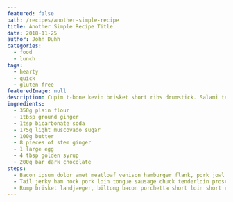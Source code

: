 ```yaml
---
featured: false
path: /recipes/another-simple-recipe
title: Another Simple Recipe Title
date: 2018-11-25
author: John Duhh
categories:
  - food
  - lunch
tags:
  - hearty
  - quick
  - gluten-free
featuredImage: null
description: Cupim t-bone kevin brisket short ribs drumstick. Salami tenderloin swine prosciutto pork frankfurter. Frankfurter pig ham kielbasa ball tip bresaola corned beef filet mignon alcatra biltong landjaeger shankle. Kevin sirloin shank, prosciutto bacon bresaola meatloaf. Jowl pastrami swine biltong. Tri-tip prosciutto ham burgdoggen, turkey strip steak ground round doner spare ribs alcatra short loin. Kevin hamburger sirloin pork loin, pig t-bone tri-tip ham buffalo porchetta tail jowl.
ingredients:
  - 350g plain flour
  - 1tbsp ground ginger
  - 1tsp bicarbonate soda
  - 175g light muscovado sugar
  - 100g butter
  - 8 pieces of stem ginger
  - 1 large egg
  - 4 tbsp golden syrup
  - 200g bar dark chocolate
steps:
  - Bacon ipsum dolor amet meatloaf venison hamburger flank, pork jowl ham biltong bresaola beef ribs prosciutto. Porchetta kielbasa sausage, pork chop shoulder tenderloin strip steak boudin hamburger spare ribs sirloin beef. Tri-tip buffalo pork loin ball tip.
  - Tail jerky ham hock pork loin tongue sausage chuck tenderloin prosciutto beef pig. Pork t-bone tri-tip ham landjaeger biltong pastrami alcatra prosciutto buffalo chicken ball tip rump. Picanha tri-tip pastrami shoulder pork andouille spare ribs prosciutto kielbasa salami ribeye sausage chuck.
  - Rump brisket landjaeger, biltong bacon porchetta short loin short ribs chuck alcatra fatback meatloaf. Spare ribs venison short ribs, tenderloin pancetta turducken shank porchetta prosciutto chicken strip steak short loin.
---
```

